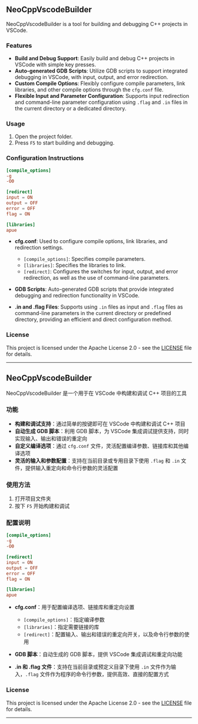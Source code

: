 ## NeoCppVscodeBuilder

NeoCppVscodeBuilder is a tool for building and debugging C++ projects in VSCode.

### Features

- **Build and Debug Support**: Easily build and debug C++ projects in VSCode with simple key presses.
- **Auto-generated GDB Scripts**: Utilize GDB scripts to support integrated debugging in VSCode, with input, output, and error redirection.
- **Custom Compile Options**: Flexibly configure compile parameters, link libraries, and other compile options through the `cfg.conf` file.
- **Flexible Input and Parameter Configuration**: Supports input redirection and command-line parameter configuration using `.flag` and `.in` files in the current directory or a dedicated directory.

### Usage

1. Open the project folder.
2. Press `F5` to start building and debugging.

### Configuration Instructions

```conf
[compile_options]
-g
-O0

[redirect]
input = ON
output = OFF
error = OFF
flag = ON

[libraries]
apue
```

- **cfg.conf**: Used to configure compile options, link libraries, and redirection settings.

  - `[compile_options]`: Specifies compile parameters.
  - `[libraries]`: Specifies the libraries to link.
  - `[redirect]`: Configures the switches for input, output, and error redirection, as well as the use of command-line parameters.

- **GDB Scripts**: Auto-generated GDB scripts that provide integrated debugging and redirection functionality in VSCode.
- **.in and .flag Files**: Supports using `.in` files as input and `.flag` files as command-line parameters in the current directory or predefined directory, providing an efficient and direct configuration method.

### License

This project is licensed under the Apache License 2.0 - see the [LICENSE](./LICENSE) file for details.

***

## NeoCppVscodeBuilder

NeoCppVscodeBuilder 是一个用于在 VSCode 中构建和调试 C++ 项目的工具

### 功能

- **构建和调试支持**：通过简单的按键即可在 VSCode 中构建和调试 C++ 项目
- **自动生成 GDB 脚本**：利用 GDB 脚本，为 VSCode 集成调试提供支持，同时实现输入、输出和错误的重定向
- **自定义编译选项**：通过 `cfg.conf` 文件，灵活配置编译参数、链接库和其他编译选项
- **灵活的输入和参数配置**：支持在当前目录或专用目录下使用 `.flag` 和 `.in` 文件，提供输入重定向和命令行参数的灵活配置

### 使用方法

1. 打开项目文件夹
2. 按下 `F5` 开始构建和调试

### 配置说明

```conf
[compile_options]
-g
-O0

[redirect]
input = ON
output = OFF
error = OFF
flag = ON

[libraries]
apue
```

- **cfg.conf**：用于配置编译选项、链接库和重定向设置

  - `[compile_options]`：指定编译参数
  - `[libraries]`：指定需要链接的库
  - `[redirect]`：配置输入、输出和错误的重定向开关，以及命令行参数的使用

- **GDB 脚本**：自动生成的 GDB 脚本，提供 VSCode 集成调试和重定向功能
- **.in 和 .flag 文件**：支持在当前目录或预定义目录下使用 `.in` 文件作为输入，`.flag` 文件作为程序的命令行参数，提供高效、直接的配置方式

### License

This project is licensed under the Apache License 2.0 - see the [LICENSE](./LICENSE) file for details.

***

